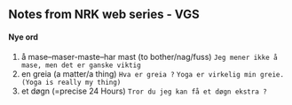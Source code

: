 ## Notes from NRK web series - VGS

#### Nye ord
1. å mase–maser-maste–har mast (to bother/nag/fuss) `Jeg mener ikke å mase, men det er ganske viktig`  
2. en greia (a matter/a thing) `Hva er greia ?` `Yoga er virkelig min greie. (Yoga is really my thing)`
3. et døgn (=precise 24 Hours) `Tror du jeg kan få et døgn ekstra ?`

